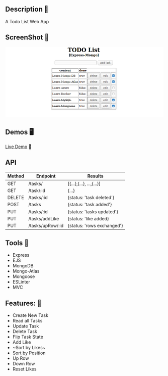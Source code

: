 ## Description 📖
A Todo List Web App

## ScreenShot 📸
<!-- ![](images/ss02.png) -->
![](images/ss03.png)


## Demos 🖥️
[Live Demo](https://todo-express-mongo.herokuapp.com/)  🚀

## API 
Method|Endpoint|Results
-|-|-
GET|/tasks/|[{...},{...}, ...,{...}]
GET|/task/:id| {...}
DELETE|/tasks/:id| {status: 'task deleted'}
POST|/tasks| {status: 'task added'}
PUT|/tasks/:id| {status: 'tasks updated'}
PUT|/tasks/addLike| {status: 'like added}
PUT|/tasks/upRow/:id| {status: 'rows exchanged'}

## Tools 🧰

- Express
- EJS
- MongoDB
- Mongo-Atlas
- Mongoose
- ESLinter
- MVC

## Features: 📑
- Create New Task
- Read all Tasks
- Update Task
- Delete Task
- Flip Task State
- Add Like
- ~Sort by Likes~
- Sort by Position
- Up Row
- Down Row
- Reset Likes
